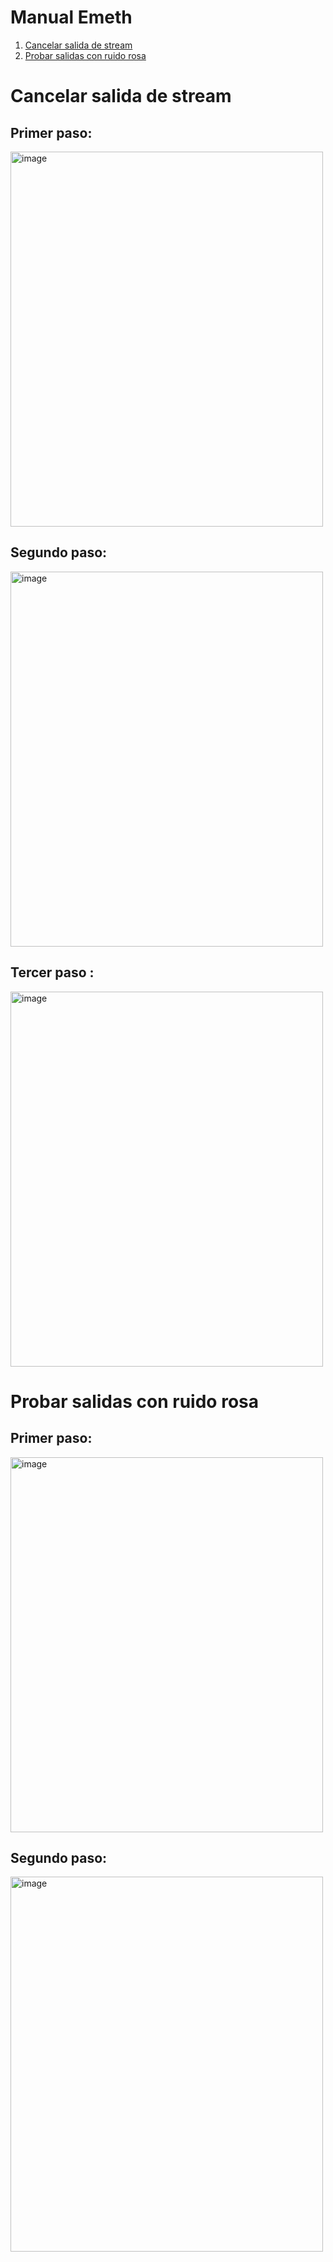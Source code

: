 # Manual Emeth
1. [Cancelar salida de stream](#cancelar-salida-de-stream)
2. [Probar salidas con ruido rosa](#probar-salidas-con-ruido-rosa)


# Cancelar salida de stream
## Primer paso:

<img width="500" height="600" alt="image" src="https://github.com/user-attachments/assets/a1aa3e23-4621-4687-aeab-dddce17ad99f" />

## Segundo paso: 

<img width="500" height="600" alt="image" src="https://github.com/user-attachments/assets/fffbbbe0-31b2-4e9f-9f15-ff27668450f3" />

## Tercer paso : 

<img width="500" height="600" alt="image" src="https://github.com/user-attachments/assets/831b045b-bef4-4870-a06e-36c5e3a26852" />

# Probar salidas con ruido rosa
## Primer paso: 

<img width="500" height="600" alt="image" src="https://github.com/user-attachments/assets/b195a332-105e-47f4-b596-f51f83f5335c" />

## Segundo paso: 

<img width="500" height="600" alt="image" src="https://github.com/user-attachments/assets/ee84dc16-9f5a-429e-8b63-9e6a025fa465" />


